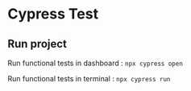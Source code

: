 # Cypress Test

## Run project

Run functional tests in dashboard  : `npx cypress open`

Run functional tests in terminal  : `npx cypress run`